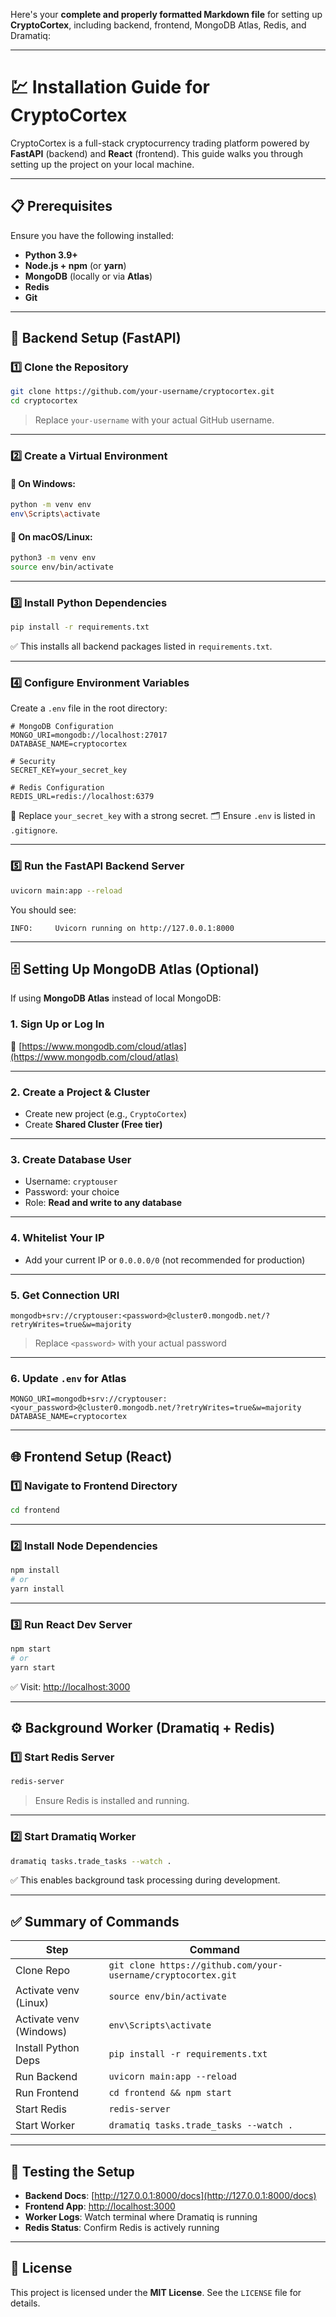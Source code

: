 Here's your **complete and properly formatted Markdown file** for setting up **CryptoCortex**, including backend, frontend, MongoDB Atlas, Redis, and Dramatiq:

---


# 💹 Installation Guide for CryptoCortex

CryptoCortex is a full-stack cryptocurrency trading platform powered by **FastAPI** (backend) and **React** (frontend). This guide walks you through setting up the project on your local machine.

---

## 📋 Prerequisites

Ensure you have the following installed:

- **Python 3.9+**
- **Node.js + npm** (or **yarn**)
- **MongoDB** (locally or via **Atlas**)
- **Redis**
- **Git**

---

## 🧠 Backend Setup (FastAPI)

### 1️⃣ Clone the Repository

```bash
git clone https://github.com/your-username/cryptocortex.git
cd cryptocortex
```


> Replace `your-username` with your actual GitHub username.

---

### 2️⃣ Create a Virtual Environment

#### 🔹 On Windows:

```bash
python -m venv env
env\Scripts\activate
```

#### 🔹 On macOS/Linux:

```bash
python3 -m venv env
source env/bin/activate
```

---

### 3️⃣ Install Python Dependencies

```bash
pip install -r requirements.txt
```

✅ This installs all backend packages listed in `requirements.txt`.

---

### 4️⃣ Configure Environment Variables

Create a `.env` file in the root directory:

```env
# MongoDB Configuration
MONGO_URI=mongodb://localhost:27017
DATABASE_NAME=cryptocortex

# Security
SECRET_KEY=your_secret_key

# Redis Configuration
REDIS_URL=redis://localhost:6379
```

🔐 Replace `your_secret_key` with a strong secret.
🗂️ Ensure `.env` is listed in `.gitignore`.

---

### 5️⃣ Run the FastAPI Backend Server

```bash
uvicorn main:app --reload
```

You should see:

```text
INFO:     Uvicorn running on http://127.0.0.1:8000
```

---

## 🗄️ Setting Up MongoDB Atlas (Optional)

If using **MongoDB Atlas** instead of local MongoDB:

### 1. Sign Up or Log In

🔗 [https://www.mongodb.com/cloud/atlas](https://www.mongodb.com/cloud/atlas)

---

### 2. Create a Project & Cluster

* Create new project (e.g., `CryptoCortex`)
* Create **Shared Cluster (Free tier)**

---

### 3. Create Database User

* Username: `cryptouser`
* Password: your choice
* Role: **Read and write to any database**

---

### 4. Whitelist Your IP

* Add your current IP or `0.0.0.0/0` (not recommended for production)

---

### 5. Get Connection URI

```text
mongodb+srv://cryptouser:<password>@cluster0.mongodb.net/?retryWrites=true&w=majority
```

> Replace `<password>` with your actual password

---

### 6. Update `.env` for Atlas

```env
MONGO_URI=mongodb+srv://cryptouser:<your_password>@cluster0.mongodb.net/?retryWrites=true&w=majority
DATABASE_NAME=cryptocortex
```

---

## 🌐 Frontend Setup (React)

### 1️⃣ Navigate to Frontend Directory

```bash
cd frontend
```

---

### 2️⃣ Install Node Dependencies

```bash
npm install
# or
yarn install
```

---

### 3️⃣ Run React Dev Server

```bash
npm start
# or
yarn start
```

✅ Visit: [http://localhost:3000](http://localhost:3000)

---

## ⚙️ Background Worker (Dramatiq + Redis)

### 1️⃣ Start Redis Server

```bash
redis-server
```

> Ensure Redis is installed and running.

---

### 2️⃣ Start Dramatiq Worker

```bash
dramatiq tasks.trade_tasks --watch .
```

✅ This enables background task processing during development.

---

## ✅ Summary of Commands

| Step                    | Command                                                       |
| ----------------------- | ------------------------------------------------------------- |
| Clone Repo              | `git clone https://github.com/your-username/cryptocortex.git` |
| Activate venv (Linux)   | `source env/bin/activate`                                     |
| Activate venv (Windows) | `env\Scripts\activate`                                        |
| Install Python Deps     | `pip install -r requirements.txt`                             |
| Run Backend             | `uvicorn main:app --reload`                                   |
| Run Frontend            | `cd frontend && npm start`                                    |
| Start Redis             | `redis-server`                                                |
| Start Worker            | `dramatiq tasks.trade_tasks --watch .`                        |

---

## 🧪 Testing the Setup

* **Backend Docs**: [http://127.0.0.1:8000/docs](http://127.0.0.1:8000/docs)
* **Frontend App**: [http://localhost:3000](http://localhost:3000)
* **Worker Logs**: Watch terminal where Dramatiq is running
* **Redis Status**: Confirm Redis is actively running

---

## 📄 License

This project is licensed under the **MIT License**.
See the `LICENSE` file for details.



